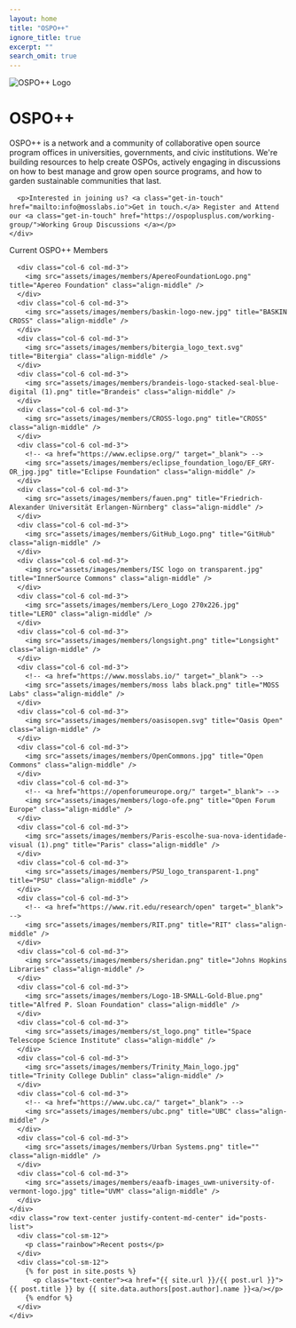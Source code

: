 ```yaml
---
layout: home
title: "OSPO++"
ignore_title: true
excerpt: ""
search_omit: true
---
```


<div class="color">
  <div class="container">
    <div class="row text-left justify-content-md-center content">
      <div class="col-lg-12">
        <img src="./assets/images/logo.svg" class="logo" alt="OSPO++ Logo" />
        <h1 class="heading">OSPO++</h1>
      </div>
    </div>
  </div>
</div>

<div class="container">
  <div class="row text-left justify-content-md-center content intro-para">
    <div class="col-lg-12">
      <p>OSPO++ is a network and a community of collaborative open source program offices in universities, governments, and civic institutions. We're building resources to help create OSPOs, actively engaging in discussions on how to best manage and
        grow open source programs, and how to garden sustainable communities that last.</p>

      <p>Interested in joining us? <a class="get-in-touch" href="mailto:info@mosslabs.io">Get in touch.</a> Register and Attend our <a class="get-in-touch" href="https://ospoplusplus.com/working-group/">Working Group Discussions </a></p>
    </div>
  </div>
</div>

<div class="logos">
  <div class="container content">
    <div class="row text-center justify-content-md-center">
      <div class="col-sm-12">
        <p class="rainbow">Current OSPO++ Members</p>
      </div>

      <div class="col-6 col-md-3">
        <img src="assets/images/members/ApereoFoundationLogo.png" title="Apereo Foundation" class="align-middle" />
      </div>
      <div class="col-6 col-md-3">
        <img src="assets/images/members/baskin-logo-new.jpg" title="BASKIN CROSS" class="align-middle" />
      </div>
      <div class="col-6 col-md-3">
        <img src="assets/images/members/bitergia_logo_text.svg" title="Bitergia" class="align-middle" />
      </div>
      <div class="col-6 col-md-3">
        <img src="assets/images/members/brandeis-logo-stacked-seal-blue-digital (1).png" title="Brandeis" class="align-middle" />
      </div>
      <div class="col-6 col-md-3">
        <img src="assets/images/members/CROSS-logo.png" title="CROSS" class="align-middle" />
      </div>
      <div class="col-6 col-md-3">
        <!-- <a href="https://www.eclipse.org/" target="_blank"> -->
        <img src="assets/images/members/eclipse_foundation_logo/EF_GRY-OR_jpg.jpg" title="Eclipse Foundation" class="align-middle" />
      </div>
      <div class="col-6 col-md-3">
        <img src="assets/images/members/fauen.png" title="Friedrich-Alexander Universität Erlangen-Nürnberg" class="align-middle" />
      </div>
      <div class="col-6 col-md-3">
        <img src="assets/images/members/GitHub_Logo.png" title="GitHub" class="align-middle" />
      </div>
      <div class="col-6 col-md-3">
        <img src="assets/images/members/ISC logo on transparent.jpg" title="InnerSource Commons" class="align-middle" />
      </div>
      <div class="col-6 col-md-3">
        <img src="assets/images/members/Lero_Logo 270x226.jpg" title="LERO" class="align-middle" />
      </div>
      <div class="col-6 col-md-3">
        <img src="assets/images/members/longsight.png" title="Longsight" class="align-middle" />
      </div>
      <div class="col-6 col-md-3">
        <!-- <a href="https://www.mosslabs.io/" target="_blank"> -->
        <img src="assets/images/members/moss labs black.png" title="MOSS Labs" class="align-middle" />
      </div>
      <div class="col-6 col-md-3">
        <img src="assets/images/members/oasisopen.svg" title="Oasis Open" class="align-middle" />
      </div>
      <div class="col-6 col-md-3">
        <img src="assets/images/members/OpenCommons.jpg" title="Open Commons" class="align-middle" />
      </div>
      <div class="col-6 col-md-3">
        <!-- <a href="https://openforumeurope.org/" target="_blank"> -->
        <img src="assets/images/members/logo-ofe.png" title="Open Forum Europe" class="align-middle" />
      </div>
      <div class="col-6 col-md-3">
        <img src="assets/images/members/Paris-escolhe-sua-nova-identidade-visual (1).png" title="Paris" class="align-middle" />
      </div>
      <div class="col-6 col-md-3">
        <img src="assets/images/members/PSU_logo_transparent-1.png" title="PSU" class="align-middle" />
      </div>
      <div class="col-6 col-md-3">
        <!-- <a href="https://www.rit.edu/research/open" target="_blank"> -->
        <img src="assets/images/members/RIT.png" title="RIT" class="align-middle" />
      </div>
      <div class="col-6 col-md-3">
        <img src="assets/images/members/sheridan.png" title="Johns Hopkins Libraries" class="align-middle" />
      </div>
      <div class="col-6 col-md-3">
        <img src="assets/images/members/Logo-1B-SMALL-Gold-Blue.png" title="Alfred P. Sloan Foundation" class="align-middle" />
      </div>
      <div class="col-6 col-md-3">
        <img src="assets/images/members/st_logo.png" title="Space Telescope Science Institute" class="align-middle" />
      </div>
      <div class="col-6 col-md-3">
        <img src="assets/images/members/Trinity_Main_logo.jpg" title="Trinity College Dublin" class="align-middle" />
      </div>
      <div class="col-6 col-md-3">
        <!-- <a href="https://www.ubc.ca/" target="_blank"> -->
        <img src="assets/images/members/ubc.png" title="UBC" class="align-middle" />
      </div>
      <div class="col-6 col-md-3">
        <img src="assets/images/members/Urban Systems.png" title="" class="align-middle" />
      </div>
      <div class="col-6 col-md-3">
        <img src="assets/images/members/eaafb-images_uwm-university-of-vermont-logo.jpg" title="UVM" class="align-middle" />
      </div>
    </div>
    <div class="row text-center justify-content-md-center" id="posts-list">
      <div class="col-sm-12">
        <p class="rainbow">Recent posts</p>
      </div>
      <div class="col-sm-12">
        {% for post in site.posts %}
          <p class="text-center"><a href="{{ site.url }}/{{ post.url }}">{{ post.title }} by {{ site.data.authors[post.author].name }}<a/></p>
        {% endfor %}
      </div>
    </div>
  </div>
</div>